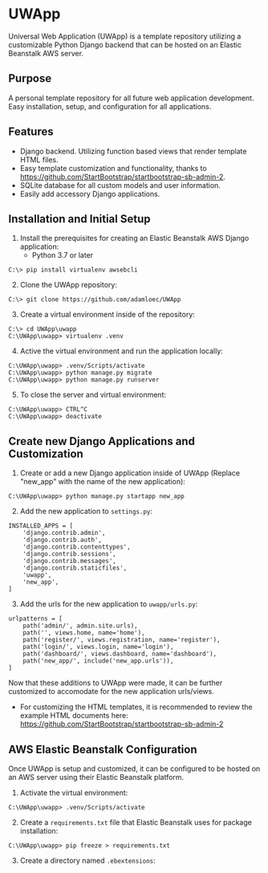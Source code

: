 # UWApp
Universal Web Application (UWApp) is a template repository utilizing a customizable Python Django backend that can be hosted on an Elastic Beanstalk AWS server.

## Purpose
A personal template repository for all future web application development. Easy installation, setup, and configuration for all applications.

## Features
- Django backend. Utilizing function based views that render template HTML files.
- Easy template customization and functionality, thanks to https://github.com/StartBootstrap/startbootstrap-sb-admin-2.
- SQLite database for all custom models and user information.
- Easily add accessory Django applications.

## Installation and Initial Setup
1. Install the prerequisites for creating an Elastic Beanstalk AWS Django application:
    - Python 3.7 or later
```
C:\> pip install virtualenv awsebcli
``` 
2. Clone the UWApp repository:
```
C:\> git clone https://github.com/adamloec/UWApp
```
3. Create a virtual environment inside of the repository:
```
C:\> cd UWApp\uwapp
C:\UWApp\uwapp> virtualenv .venv
```
4. Active the virtual environment and run the application locally:
```
C:\UWApp\uwapp> .venv/Scripts/activate
C:\UWApp\uwapp> python manage.py migrate
C:\UWApp\uwapp> python manage.py runserver
```
5. To close the server and virtual environment:
```
C:\UWApp\uwapp> CTRL^C
C:\UWApp\uwapp> deactivate
```

## Create new Django Applications and Customization
1. Create or add a new Django application inside of UWApp (Replace "new_app" with the name of the new application):
```
C:\UWApp\uwapp> python manage.py startapp new_app
```
2. Add the new application to `settings.py`:
```
INSTALLED_APPS = [
    'django.contrib.admin',
    'django.contrib.auth',
    'django.contrib.contenttypes',
    'django.contrib.sessions',
    'django.contrib.messages',
    'django.contrib.staticfiles',
    'uwapp',
    'new_app',
]
```
3. Add the urls for the new application to `uwapp/urls.py`:
```
urlpatterns = [
    path('admin/', admin.site.urls),
    path('', views.home, name='home'),
    path('register/', views.registration, name='register'),
    path('login/', views.login, name='login'),
    path('dashboard/', views.dashboard, name='dashboard'),
    path('new_app/', include('new_app.urls')),
]
```

Now that these additions to UWApp were made, it can be further customized to accomodate for the new application urls/views.
- For customizing the HTML templates, it is recommended to review the example HTML documents here: https://github.com/StartBootstrap/startbootstrap-sb-admin-2

## AWS Elastic Beanstalk Configuration
Once UWApp is setup and customized, it can be configured to be hosted on an AWS server using their Elastic Beanstalk platform.
1. Activate the virtual environment:
```
C:\UWApp\uwapp> .venv/Scripts/activate
```
2. Create a `requirements.txt` file that Elastic Beanstalk uses for package installation:
```
C:\UWApp\uwapp> pip freeze > requirements.txt
```
3. Create a directory named `.ebextensions`: